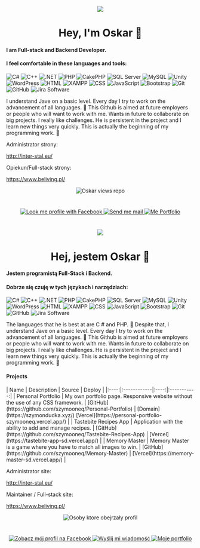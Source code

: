 <p align="center"><img src="https://flagcdn.com/80x60/gb.png"/></p>
<h1 align="center"> Hey, I'm Oskar 👋</h1>
<h4> I am  Full-stack and Backend Developer. </h4>
<h4> I feel comfortable in these languages and tools: </h4>

![C#](https://img.shields.io/badge/C%23-00599C?style=for-the-badge&logo=csharp&logoColor=white)
![C++](https://img.shields.io/badge/C%2B%2B-239DFF?style=for-the-badge&logo=cplusplus&logoColor=white)
![.NET](https://img.shields.io/badge/.NET-512BD4?style=for-the-badge&logo=.net&logoColor=white)
![PHP](https://img.shields.io/badge/PHP-777BB4?style=for-the-badge&logo=php&logoColor=white)
![CakePHP](https://img.shields.io/badge/CakePHP-D33C43?style=for-the-badge&logo=cakephp&logoColor=white)
![SQL Server](https://img.shields.io/badge/SQL%20Server-CC2927?style=for-the-badge&logo=microsoftsqlserver&logoColor=white)
![MySQL](https://img.shields.io/badge/mysql-0074a3?style=for-the-badge&logo=mysql&logoColor=white)
![Unity](https://img.shields.io/badge/Unity-FFFFFF?style=for-the-badge&logo=unity&logoColor=black)
![WordPress](https://img.shields.io/badge/WordPress-21759B?style=for-the-badge&logo=wordpress&logoColor=white)
![HTML](https://img.shields.io/badge/HTML5-E34F26?style=for-the-badge&logo=html5&logoColor=white)
![XAMPP](https://img.shields.io/badge/XAMPP-FB7A24?style=for-the-badge&logo=xampp&logoColor=white)
![CSS](https://img.shields.io/badge/CSS3-1572B6?style=for-the-badge&logo=css3&logoColor=white)
![JavaScript](https://img.shields.io/badge/JavaScript-323330?style=for-the-badge&logo=javascript&logoColor=F7DF1E)
![Bootstrap](https://img.shields.io/badge/bootstrap-712Cf9?style=for-the-badge&logo=bootstrap&logoColor=white)
![Git](https://img.shields.io/badge/Git-F05032?style=for-the-badge&logo=git&logoColor=white)
![GitHub](https://img.shields.io/badge/GitHub-100000?style=for-the-badge&logo=github&logoColor=white)
![Jira Software](https://img.shields.io/badge/Jira%20Software-0052CC?style=for-the-badge&logo=jirasoftware&logoColor=white)



I understand Jave on a basic level. Every day I try to work on the advancement of all languages. 🌱
This Github is aimed at future employers or people who will want to work with me. Wants in future to collaborate on big projects.
I really like challenges. He is persistent in the project and I learn new things very quickly. 
This is actually the beginning of my programming work. 💪

Administrator strony: 

http://inter-stal.eu/

Opiekun/Full-stack strony:

https://www.beliving.pl/


<p align="center"><img src="https://img.shields.io/github/watchers/Oskar-Bielak/Oskar-Bielak?style=for-the-badge" alt="Oskar views repo"></p>
<h1 align="center">  </h1>
<p align="center">
  <a href="https://www.facebook.com/oskar.bielak.18/" target="_blank">
    <img src="https://img.shields.io/badge/Facebook-%230077B5.svg?style=for-the-badge&logo=facebook&logoColor=white" alt="Look me profile with Facebook" rel=”noreferrer” />
  </a>
  <a href="mailto:oskar.bielak@mixbox.pl" target="_blank">
    <img src="https://img.shields.io/badge/Mail-D14836?style=for-the-badge&logo=gmail&logoColor=white" alt="Send me mail" rel=”noreferrer” />
  </a>
  <a href="oskarbielak.gihhub.io" target="_blank">
		<img src="https://img.shields.io/badge/portfolio-a2821a?style=for-the-badge&logo=About.me&logoColor=white" alt="Me Portfolio" />
	</a>
</p>
<h1 align="center">  </h1>
<p align="center"><img src="https://flagcdn.com/80x60/pl.png"/></p>
<h1 align="center"> Hej, jestem Oskar 👋</h1>
<h4> Jestem programistą Full-Stack i Backend. </h4>
<h4> Dobrze się czuję w tych językach i narzędziach: </h4>

![C#](https://img.shields.io/badge/C%23-00599C?style=for-the-badge&logo=csharp&logoColor=white)
![C++](https://img.shields.io/badge/C%2B%2B-239DFF?style=for-the-badge&logo=cplusplus&logoColor=white)
![.NET](https://img.shields.io/badge/.NET-512BD4?style=for-the-badge&logo=.net&logoColor=white)
![PHP](https://img.shields.io/badge/PHP-777BB4?style=for-the-badge&logo=php&logoColor=white)
![CakePHP](https://img.shields.io/badge/CakePHP-D33C43?style=for-the-badge&logo=cakephp&logoColor=white)
![SQL Server](https://img.shields.io/badge/SQL%20Server-CC2927?style=for-the-badge&logo=microsoftsqlserver&logoColor=white)
![MySQL](https://img.shields.io/badge/mysql-0074a3?style=for-the-badge&logo=mysql&logoColor=white)
![Unity](https://img.shields.io/badge/Unity-FFFFFF?style=for-the-badge&logo=unity&logoColor=black)
![WordPress](https://img.shields.io/badge/WordPress-21759B?style=for-the-badge&logo=wordpress&logoColor=white)
![HTML](https://img.shields.io/badge/HTML5-E34F26?style=for-the-badge&logo=html5&logoColor=white)
![XAMPP](https://img.shields.io/badge/XAMPP-FB7A24?style=for-the-badge&logo=xampp&logoColor=white)
![CSS](https://img.shields.io/badge/CSS3-1572B6?style=for-the-badge&logo=css3&logoColor=white)
![JavaScript](https://img.shields.io/badge/JavaScript-323330?style=for-the-badge&logo=javascript&logoColor=F7DF1E)
![Bootstrap](https://img.shields.io/badge/bootstrap-712Cf9?style=for-the-badge&logo=bootstrap&logoColor=white)
![Git](https://img.shields.io/badge/Git-F05032?style=for-the-badge&logo=git&logoColor=white)
![GitHub](https://img.shields.io/badge/GitHub-100000?style=for-the-badge&logo=github&logoColor=white)
![Jira Software](https://img.shields.io/badge/Jira%20Software-0052CC?style=for-the-badge&logo=jirasoftware&logoColor=white)
 
The languages that he is best at are C # and PHP. 👀
Despite that, I understand Jave on a basic level. Every day I try to work on the advancement of all languages. 🌱
This Github is aimed at future employers or people who will want to work with me. Wants in future to collaborate on big projects.
I really like challenges. He is persistent in the project and I learn new things very quickly. 
This is actually the beginning of my programming work. 💪
<h4>Projects</h4>
| Name | Description | Source | Deploy |
|:----:|:------------|:----:|:-----------:|
| Personal Portfolio | My own portfolio page. Responsive website without the use of any CSS framework. | [GitHub](https://github.com/szymooneq/Personal-Portfolio) | [Domain](https://szymondudka.xyz/) [Vercel](https://personal-portfolio-szymooneq.vercel.app/) |
| Tastebite Recipes App | Application with the ability to add and manage recipes. | [GitHub](https://github.com/szymooneq/Tastebite-Recipes-App) | [Vercel](https://tastebite-app-sd.vercel.app/) |
| Memory Master | Memory Master is a game where you have to match all images to win. | [GitHub](https://github.com/szymooneq/Memory-Master) | [Vercel](https://memory-master-sd.vercel.app/) |

Administrator site:

http://inter-stal.eu/

Maintainer / Full-stack site:

https://www.beliving.pl/

<p align="center"><img src="https://img.shields.io/github/watchers/Oskar-Bielak/Oskar-Bielak?style=for-the-badge" alt="Osoby ktore obejrzały profil"></p>
<h1 align="center">  </h1>
<p align="center">
  <a href="https://www.facebook.com/oskar.bielak.18/" target="_blank">
    <img src="https://img.shields.io/badge/Facebook-%230077B5.svg?style=for-the-badge&logo=facebook&logoColor=white" alt="Zobacz mój profil na Facebook" rel=”noreferrer” />
  </a>
  <a href="mailto:oskar.bielak@mixbox.pl" target="_blank">
    <img src="https://img.shields.io/badge/Mail-D14836?style=for-the-badge&logo=gmail&logoColor=white" alt="Wyślij mi wiadomość" rel=”noreferrer” />
  </a>
  <a href="oskarbielak.gihhub.io" target="_blank">
		<img src="https://img.shields.io/badge/portfolio-a2821a?style=for-the-badge&logo=About.me&logoColor=white" alt="Moje portfolio" />
	</a>
</p>
